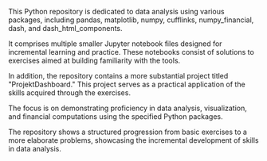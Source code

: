 This Python repository is dedicated to data analysis using various packages, including pandas, matplotlib, numpy, cufflinks, numpy_financial, dash, and dash_html_components.

It comprises multiple smaller Jupyter notebook files designed for incremental learning and practice. These notebooks consist of solutions to exercises aimed at building familiarity with the tools.

In addition, the repository contains a more substantial project titled "ProjektDashboard." This project serves as a practical application of the skills acquired through the exercises. 

The focus is on demonstrating proficiency in data analysis, visualization, and financial computations using the specified Python packages.

The repository shows a structured progression from basic exercises to a more elaborate problems, showcasing the incremental development of skills in data analysis.
